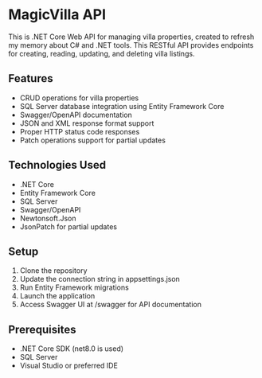 # MagicVilla API

This is .NET Core Web API for managing villa properties, created to refresh my memory about C# and .NET tools.
This RESTful API provides endpoints for creating, reading, updating, and deleting villa listings.

## Features
- CRUD operations for villa properties
- SQL Server database integration using Entity Framework Core
- Swagger/OpenAPI documentation
- JSON and XML response format support
- Proper HTTP status code responses
- Patch operations support for partial updates

## Technologies Used
- .NET Core
- Entity Framework Core
- SQL Server
- Swagger/OpenAPI
- Newtonsoft.Json
- JsonPatch for partial updates

## Setup
1. Clone the repository
2. Update the connection string in appsettings.json
3. Run Entity Framework migrations
4. Launch the application
5. Access Swagger UI at /swagger for API documentation

## Prerequisites
- .NET Core SDK (net8.0 is used)
- SQL Server
- Visual Studio or preferred IDE
